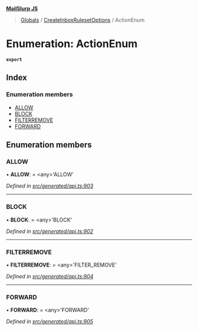 **[MailSlurp JS](../README.md)**

> [Globals](../README.md) / [CreateInboxRulesetOptions](../modules/createinboxrulesetoptions.md) / ActionEnum

# Enumeration: ActionEnum

**`export`** 

## Index

### Enumeration members

* [ALLOW](createinboxrulesetoptions.actionenum.md#allow)
* [BLOCK](createinboxrulesetoptions.actionenum.md#block)
* [FILTERREMOVE](createinboxrulesetoptions.actionenum.md#filterremove)
* [FORWARD](createinboxrulesetoptions.actionenum.md#forward)

## Enumeration members

### ALLOW

•  **ALLOW**:  = \<any>'ALLOW'

*Defined in [src/generated/api.ts:903](https://github.com/mailslurp/mailslurp-client/blob/67ec74c/src/generated/api.ts#L903)*

___

### BLOCK

•  **BLOCK**:  = \<any>'BLOCK'

*Defined in [src/generated/api.ts:902](https://github.com/mailslurp/mailslurp-client/blob/67ec74c/src/generated/api.ts#L902)*

___

### FILTERREMOVE

•  **FILTERREMOVE**:  = \<any>'FILTER\_REMOVE'

*Defined in [src/generated/api.ts:904](https://github.com/mailslurp/mailslurp-client/blob/67ec74c/src/generated/api.ts#L904)*

___

### FORWARD

•  **FORWARD**:  = \<any>'FORWARD'

*Defined in [src/generated/api.ts:905](https://github.com/mailslurp/mailslurp-client/blob/67ec74c/src/generated/api.ts#L905)*
